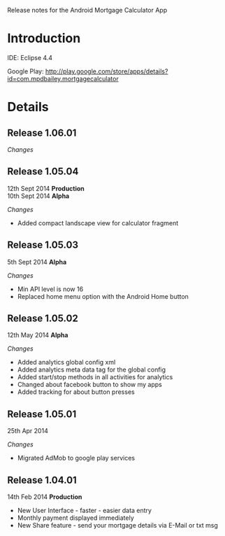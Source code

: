 Release notes for the Android Mortgage Calculator App

# Introduction #

IDE: Eclipse 4.4

Google Play: http://play.google.com/store/apps/details?id=com.mpdbailey.mortgagecalculator


# Details #
## Release 1.06.01 ##

_Changes_

## Release 1.05.04 ##
12th Sept 2014 **Production**<br />
10th Sept 2014 **Alpha**

_Changes_
  * Added compact landscape view for calculator fragment


## Release 1.05.03 ##
5th Sept 2014 **Alpha**

_Changes_
  * Min API level is now 16
  * Replaced home menu option with the Android Home button


## Release 1.05.02 ##
12th May 2014 **Alpha**

_Changes_
  * Added analytics global config xml
  * Added analytics meta data tag for the global config
  * Added start/stop methods in all activities for analytics
  * Changed about facebook button to show my apps
  * Added tracking for about button presses


## Release 1.05.01 ##
25th Apr 2014

_Changes_
  * Migrated AdMob to google play services


## Release 1.04.01 ##
14th Feb 2014 **Production**

  * New User Interface - faster - easier data entry
  * Monthly payment displayed immediately
  * New Share feature - send your mortgage details via E-Mail or txt msg